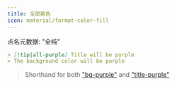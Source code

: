 ```yaml
---
title: 全部紫色
icon: material/format-color-fill
---
```


点名元数据: "全纯"

```md
> [!tip|all-purple] Title will be purple
> The background color will be purple
```
> Shorthand for both ["bg-purple"](../bg-styling/page-4.md) and ["title-purple"](../title-styling/page-4.md)